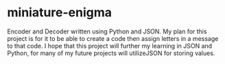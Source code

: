 # miniature-enigma
Encoder and Decoder written using Python and JSON. My plan for this
project is for it to be able to create a code then assign letters in
a message to that code. I hope that this project will further my        learning in JSON and Python, for many of my future projects will utilizeJSON for storing values. 
